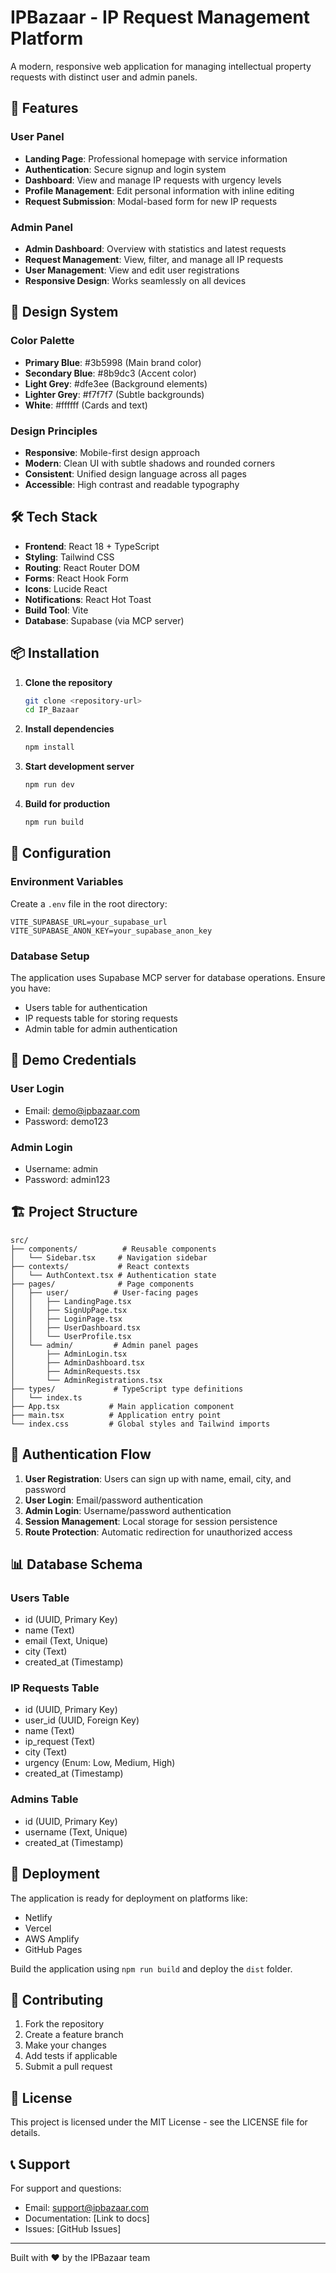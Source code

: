 # IPBazaar - IP Request Management Platform

A modern, responsive web application for managing intellectual property requests with distinct user and admin panels.

## 🚀 Features

### User Panel
- **Landing Page**: Professional homepage with service information
- **Authentication**: Secure signup and login system
- **Dashboard**: View and manage IP requests with urgency levels
- **Profile Management**: Edit personal information with inline editing
- **Request Submission**: Modal-based form for new IP requests

### Admin Panel
- **Admin Dashboard**: Overview with statistics and latest requests
- **Request Management**: View, filter, and manage all IP requests
- **User Management**: View and edit user registrations
- **Responsive Design**: Works seamlessly on all devices

## 🎨 Design System

### Color Palette
- **Primary Blue**: #3b5998 (Main brand color)
- **Secondary Blue**: #8b9dc3 (Accent color)
- **Light Grey**: #dfe3ee (Background elements)
- **Lighter Grey**: #f7f7f7 (Subtle backgrounds)
- **White**: #ffffff (Cards and text)

### Design Principles
- **Responsive**: Mobile-first design approach
- **Modern**: Clean UI with subtle shadows and rounded corners
- **Consistent**: Unified design language across all pages
- **Accessible**: High contrast and readable typography

## 🛠️ Tech Stack

- **Frontend**: React 18 + TypeScript
- **Styling**: Tailwind CSS
- **Routing**: React Router DOM
- **Forms**: React Hook Form
- **Icons**: Lucide React
- **Notifications**: React Hot Toast
- **Build Tool**: Vite
- **Database**: Supabase (via MCP server)

## 📦 Installation

1. **Clone the repository**
   ```bash
   git clone <repository-url>
   cd IP_Bazaar
   ```

2. **Install dependencies**
   ```bash
   npm install
   ```

3. **Start development server**
   ```bash
   npm run dev
   ```

4. **Build for production**
   ```bash
   npm run build
   ```

## 🔧 Configuration

### Environment Variables
Create a `.env` file in the root directory:
```env
VITE_SUPABASE_URL=your_supabase_url
VITE_SUPABASE_ANON_KEY=your_supabase_anon_key
```

### Database Setup
The application uses Supabase MCP server for database operations. Ensure you have:
- Users table for authentication
- IP requests table for storing requests
- Admin table for admin authentication

## 📱 Demo Credentials

### User Login
- Email: demo@ipbazaar.com
- Password: demo123

### Admin Login
- Username: admin
- Password: admin123

## 🏗️ Project Structure

```
src/
├── components/          # Reusable components
│   └── Sidebar.tsx     # Navigation sidebar
├── contexts/           # React contexts
│   └── AuthContext.tsx # Authentication state
├── pages/              # Page components
│   ├── user/          # User-facing pages
│   │   ├── LandingPage.tsx
│   │   ├── SignUpPage.tsx
│   │   ├── LoginPage.tsx
│   │   ├── UserDashboard.tsx
│   │   └── UserProfile.tsx
│   └── admin/         # Admin panel pages
│       ├── AdminLogin.tsx
│       ├── AdminDashboard.tsx
│       ├── AdminRequests.tsx
│       └── AdminRegistrations.tsx
├── types/             # TypeScript type definitions
│   └── index.ts
├── App.tsx           # Main application component
├── main.tsx          # Application entry point
└── index.css         # Global styles and Tailwind imports
```

## 🔐 Authentication Flow

1. **User Registration**: Users can sign up with name, email, city, and password
2. **User Login**: Email/password authentication
3. **Admin Login**: Username/password authentication
4. **Session Management**: Local storage for session persistence
5. **Route Protection**: Automatic redirection for unauthorized access

## 📊 Database Schema

### Users Table
- id (UUID, Primary Key)
- name (Text)
- email (Text, Unique)
- city (Text)
- created_at (Timestamp)

### IP Requests Table
- id (UUID, Primary Key)
- user_id (UUID, Foreign Key)
- name (Text)
- ip_request (Text)
- city (Text)
- urgency (Enum: Low, Medium, High)
- created_at (Timestamp)

### Admins Table
- id (UUID, Primary Key)
- username (Text, Unique)
- created_at (Timestamp)

## 🚀 Deployment

The application is ready for deployment on platforms like:
- Netlify
- Vercel
- AWS Amplify
- GitHub Pages

Build the application using `npm run build` and deploy the `dist` folder.

## 🤝 Contributing

1. Fork the repository
2. Create a feature branch
3. Make your changes
4. Add tests if applicable
5. Submit a pull request

## 📄 License

This project is licensed under the MIT License - see the LICENSE file for details.

## 📞 Support

For support and questions:
- Email: support@ipbazaar.com
- Documentation: [Link to docs]
- Issues: [GitHub Issues]

---

Built with ❤️ by the IPBazaar team



<!-- 
analyze the complete project and the images. now see the first image. this is the image of contact us page and now see the highlighted section of the contact us page the contact us input fields are not visible. they are just show the text inside the input field. the fields are  present but not visible properly so make it visible and make the page resposive. now see the second image. this is the about us page our journey section. now see the highlighted section of the second image. you see that dot at the middle of the card. in the mobile view the dot are show in the middle of the card and it is not looks good so remove just that dot not all that lines. now see the third image. now see the highlighted box content and get the content at center. now see the fourth image. and now see that highlighted section. you see the navbar are not visible properly when we scroll up the pages analyze the code and fix that error and also when we are scrolling the pages and we want to go on another page like about us , our services and contact us and we click on of them then the page are starts in the middle of the page. we want when we click on the other page like about us, our services and contact us then the page starts from the starting point not in the middle of the page. now analyze all the pages in the project and make them responsive and now see the admin dashboard and user dashboard. when user see the project in the any mobile view then get that sidebar option at the bottom of the project. and make the pages responsive for all the devices specially for mobile phones  -->